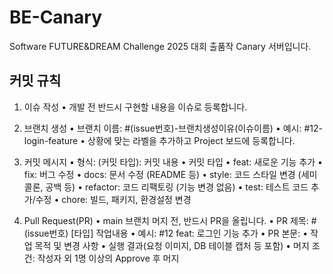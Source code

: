 # BE-Canary
Software FUTURE&amp;DREAM Challenge 2025 대회 출품작 Canary 서버입니다. 

## 커밋 규칙
1. 이슈 작성
	•	개발 전 반드시 구현할 내용을 이슈로 등록합니다.

2. 브랜치 생성
	•	브랜치 이름: #(issue번호)-브랜치생성이유(이슈이름)
	•	예시: #12-login-feature
	•	상황에 맞는 라벨을 추가하고 Project 보드에 등록합니다.

3. 커밋 메시지
	•	형식: (커밋 타입): 커밋 내용
	•	커밋 타입
	•	feat: 새로운 기능 추가
	•	fix: 버그 수정
	•	docs: 문서 수정 (README 등)
	•	style: 코드 스타일 변경 (세미콜론, 공백 등)
	•	refactor: 코드 리팩토링 (기능 변경 없음)
	•	test: 테스트 코드 추가/수정
	•	chore: 빌드, 패키지, 환경설정 변경

4. Pull Request(PR)
	•	main 브랜치 머지 전, 반드시 PR을 올립니다.
	•	PR 제목: #(issue번호) [타입] 작업내용
	•	예시: #12 feat: 로그인 기능 추가
	•	PR 본문:
	•	작업 목적 및 변경 사항
	•	실행 결과(요청 이미지, DB 테이블 캡처 등 포함)
	•	머지 조건: 작성자 외 1명 이상의 Approve 후 머지
